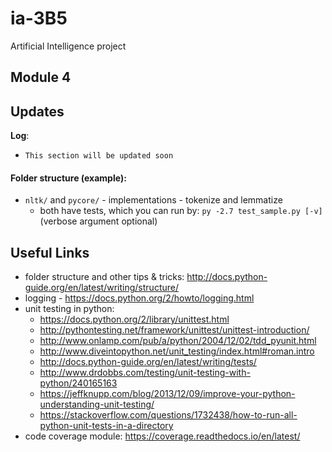 # ia-3B5
Artificial Intelligence project

## Module 4

## Updates

**Log**:
+ `This section will be updated soon`

<!-- Webpage: [2b5.github.io/ia-3B5/](https://2b5.github.io/ia-3B5/) -->

#### Folder structure (example):
+ `nltk/` and `pycore/` - implementations - tokenize and lemmatize
  + both have tests, which you can run by: `py -2.7 test_sample.py [-v]` (verbose argument optional)


## Useful Links
+ folder structure and other tips & tricks: http://docs.python-guide.org/en/latest/writing/structure/
+ logging - https://docs.python.org/2/howto/logging.html
+ unit testing in python:
  + https://docs.python.org/2/library/unittest.html
  + http://pythontesting.net/framework/unittest/unittest-introduction/
  + http://www.onlamp.com/pub/a/python/2004/12/02/tdd_pyunit.html
  + http://www.diveintopython.net/unit_testing/index.html#roman.intro
  + http://docs.python-guide.org/en/latest/writing/tests/
  + http://www.drdobbs.com/testing/unit-testing-with-python/240165163
  + https://jeffknupp.com/blog/2013/12/09/improve-your-python-understanding-unit-testing/
  + https://stackoverflow.com/questions/1732438/how-to-run-all-python-unit-tests-in-a-directory
+ code coverage module: https://coverage.readthedocs.io/en/latest/
